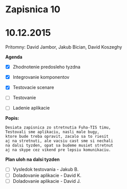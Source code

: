 # Zapisnica 10
# 10.12.2015

Pritomny:  David Jambor, Jakub Bician, David Koszeghy

**Agenda**

- [x] Zhodnotenie predosleho tyzdna
- [x] Integrovanie komponentov
- [x] Testovacie scenare
- [ ] Testovanie
- [ ] Ladenie aplikacie


**Popis:** 
```
Desiata zapisnica zo stretnutia Fuha-TIS timu,
Testovali sme aplikaciu, nasli male bugy,
ktore bude treba opravit, zacalo sa to riesit
aj na stretnuti, ale vacsiu cast sme si nechali
na dalsi tyzden, opat sa budeme musiet stretnut
aj na skype cez vikend pre lepsiu komunikaciu.
```
**Plan uloh na dalsi tyzden**
-	[ ] Vysledok testovania - Jakub B.
-	[ ] Doladovanie aplikacie - David K. 
-	[ ] Doladovanie aplikacie - David J.
